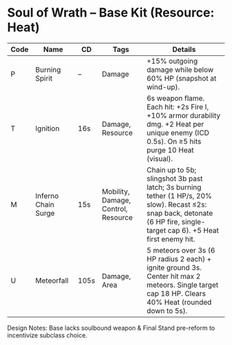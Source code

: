 # Soul of Wrath – Base Kit (Resource: Heat)

| Code | Name | CD | Tags | Details |
|------|------|----|------|---------|
| P | Burning Spirit | – | Damage | +15% outgoing damage while below 60% HP (snapshot at wind-up). |
| T | Ignition | 16s | Damage, Resource | 6s weapon flame. Each hit: +2s Fire I, +10% armor durability dmg. +2 Heat per unique enemy (ICD 0.5s). On ≥5 hits purge 10 Heat (visual). |
| M | Inferno Chain Surge | 15s | Mobility, Damage, Control, Resource | Chain up to 5b; slingshot 3b past latch; 3s burning tether (1 HP/s, 20% slow). Recast ≤2s: snap back, detonate (6 HP fire, single-target cap 6). +5 Heat first enemy hit. |
| U | Meteorfall | 105s | Damage, Area | 5 meteors over 3s (6 HP radius 2 each) + ignite ground 3s. Center hit max 2 meteors. Single target cap 18 HP. Clears 40% Heat (rounded down to 5s). |

Design Notes: Base lacks soulbound weapon & Final Stand pre-reform to incentivize subclass choice.
